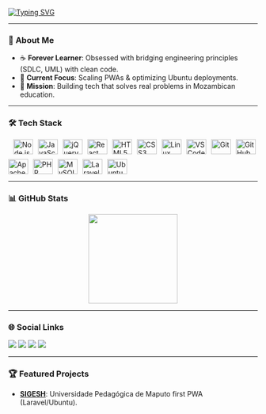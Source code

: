 [![Typing SVG](https://readme-typing-svg.demolab.com?font=Fira+Code&weight=700&size=26&pause=1000&color=2F81F7&random=false&width=440&lines=Hi%2C+I+am+Hard+007;Software+Engineer+%26+Developer;PWA+%7C+System+Design+Enthusiast;Building+Scalable+Solutions+)](https://git.io/typing-svg)

---

### 🔭 **About Me**
- ☕ **Forever Learner**: Obsessed with bridging engineering principles (SDLC, UML) with clean code.  
- 🌱 **Current Focus**: Scaling PWAs & optimizing Ubuntu deployments.  
- 🚀 **Mission**: Building tech that solves real problems in Mozambican education.  

---

### 🛠️ **Tech Stack**  
<div style="display: flex; gap: 10px; flex-wrap: wrap;"><br>
  <img src="https://cdn.jsdelivr.net/gh/devicons/devicon/icons/nodejs/nodejs-original.svg" height="30" width="40" align="center" title="Node.js"/>
  <img src="https://cdn.jsdelivr.net/gh/devicons/devicon/icons/javascript/javascript-original.svg" height="30" width="40" align="center" title="JavaScript"/>
  <img src="https://cdn.jsdelivr.net/gh/devicons/devicon/icons/jquery/jquery-original.svg" height="30" width="40" align="center" title="jQuery"/>
  <img src="https://cdn.jsdelivr.net/gh/devicons/devicon/icons/react/react-original.svg" height="30" width="40" align="center" title="React"/>
  <img src="https://cdn.jsdelivr.net/gh/devicons/devicon/icons/html5/html5-original.svg" height="30" width="40" align="center" title="HTML5"/>
  <img src="https://cdn.jsdelivr.net/gh/devicons/devicon/icons/css3/css3-original.svg" height="30" width="40" align="center" title="CSS3"/>
  <img src="https://cdn.jsdelivr.net/gh/devicons/devicon/icons/linux/linux-original.svg" height="30" width="40" align="center" title="Linux"/>
  <img src="https://cdn.jsdelivr.net/gh/devicons/devicon/icons/vscode/vscode-original.svg" height="30" width="40" align="center" title="VS Code"/>
  <img src="https://cdn.jsdelivr.net/gh/devicons/devicon/icons/git/git-original.svg" height="30" width="40" align="center" title="Git"/>
  <img src="https://cdn.jsdelivr.net/gh/devicons/devicon/icons/github/github-original.svg" height="30" width="40" align="center" title="GitHub"/>
  <img src="https://cdn.jsdelivr.net/gh/devicons/devicon/icons/apache/apache-original.svg" height="30" width="40" align="center" title="Apache"/>
  <img src="https://cdn.jsdelivr.net/gh/devicons/devicon/icons/php/php-original.svg" height="30" width="40" align="center" title="PHP"/>
  <img src="https://cdn.jsdelivr.net/gh/devicons/devicon/icons/mysql/mysql-original.svg" height="30" width="40" align="center" title="MySQL"/>
  <img src="https://cdn.jsdelivr.net/gh/devicons/devicon/icons/laravel/laravel-plain.svg" height="30" width="40" title="Laravel"/>
  <img src="https://cdn.jsdelivr.net/gh/devicons/devicon/icons/ubuntu/ubuntu-plain.svg" height="30" width="40" title="Ubuntu"/>
</div>

---

### 📊 **GitHub Stats**  
<div align="center">
  <a href="https://github.com/Hard-007">
    <img height="180em" src="https://github-readme-stats.vercel.app/api/top-langs/?username=Hard-007&layout=compact&langs_count=7&theme=dracula"/>
  </a>
</div>

---

### 🌐 **Social Links**  
<div>
  <a href="https://instagram.com/alfeu_x" target="_blank"><img src="https://img.shields.io/badge/-Instagram-%23E4405F?style=for-the-badge&logo=instagram&logoColor=white" target="_blank"></a>
  <a href="mailto:alfeuxirinda@gmail.com"><img src="https://img.shields.io/badge/-Gmail-%23333?style=for-the-badge&logo=gmail&logoColor=white" target="_blank"></a>
  <a href="https://www.linkedin.com/in/alfeux" target="_blank"><img src="https://img.shields.io/badge/-LinkedIn-%230077B5?style=for-the-badge&logo=linkedin&logoColor=white" target="_blank"></a>
  <a href="https://www.codewars.com/users/Hard-007" target="_blank">
    <img src="https://www.codewars.com/users/Hard-007/badges/large"/>
  </a>
</div>

---

### 🏆 **Featured Projects**  
- **[SIGESH](https://github.com/Hard-007/SIGESH)**: Universidade Pedagógica de Maputo first PWA (Laravel/Ubuntu).   

<!---
Hard-007/Hard-007 is a ✨ special ✨ repository because its `README.md` (this file) appears on your GitHub profile.
You can click the Preview link to take a look at your changes.
--->
